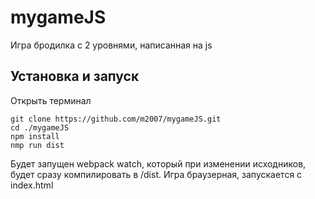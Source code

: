 # mygameJS
Игра бродилка с 2 уровнями, написанная на js

## Установка и запуск
Открыть терминал
```
git clone https://github.com/m2007/mygameJS.git
cd ./mygameJS
npm install
nmp run dist
```
Будет запущен webpack watch, который при изменении исходников, будет сразу компилировать в /dist. Игра браузерная, запускается с index.html
